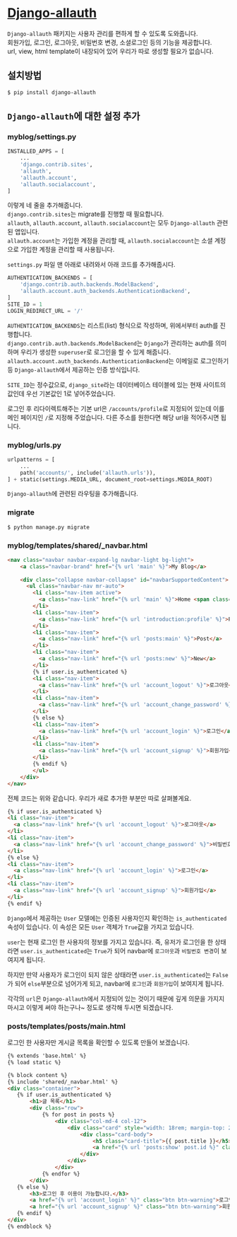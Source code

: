 # [Django-allauth](https://github.com/pennersr/django-allauth)  
`Django-allauth` 패키지는 사용자 관리를 편하게 할 수 있도록 도와줍니다.  
회원가입, 로그인, 로그아웃, 비밀번호 변경, 소셜로그인 등의 기능을 제공합니다.  
url, view, html template이 내장되어 있어 우리가 따로 생성할 필요가 없습니다.  

## 설치방법  
```bash
$ pip install django-allauth
```

## `Django-allauth`에 대한 설정 추가  
### myblog/settings.py  
```python
INSTALLED_APPS = [
    ...
    'django.contrib.sites',
    'allauth',
    'allauth.account',
    'allauth.socialaccount',
]
```
이렇게 네 줄을 추가해줍니다.  
`django.contrib.sites`는 migrate를 진행할 때 필요합니다.  
`allauth`, `allauth.account`, `allauth.socialaccount`는 모두 `Django-allauth` 관련된 앱입니다.  
`allauth.account`는 가입한 계정을 관리할 때, `allauth.socialaccount`는 소셜 계정으로 가입한 계정을 관리할 때 사용됩니다.  

`settings.py` 파일 맨 아래로 내려와서 아래 코드를 추가해줍시다.  
```python
AUTHENTICATION_BACKENDS = [
    'django.contrib.auth.backends.ModelBackend',
    'allauth.account.auth_backends.AuthenticationBackend',
]
SITE_ID = 1
LOGIN_REDIRECT_URL = '/'
```
`AUTHENTICATION_BACKENDS`는 리스트(list) 형식으로 작성하며, 위에서부터 auth를 진행합니다.  
`django.contrib.auth.backends.ModelBackend`는 `Django`가 관리하는 auth를 의미하며 우리가 생성한 `superuser`로 로그인을 할 수 있게 해줍니다.  
`allauth.account.auth_backends.AuthenticationBackend`는 이메일로 로그인하기 등 `Django-allauth`에서 제공하는 인증 방식입니다.  

`SITE_ID`는 정수값으로, `django_site`라는 데이터베이스 테이블에 있는 현재 사이트의 값인데 우선 기본값인 1로 넣어주었습니다.  

로그인 후 리다이렉트해주는 기본 url은 `/accounts/profile`로 지정되어 있는데 이를 메인 페이지인 `/`로 지정해 주었습니다. 다른 주소를 원한다면 해당 url을 적어주시면 됩니다.  

### myblog/urls.py  
```python
urlpatterns = [
    ...
    path('accounts/', include('allauth.urls')),
] + static(settings.MEDIA_URL, document_root=settings.MEDIA_ROOT)
```
`Django-allauth`에 관련된 라우팅을 추가해줍니다.  

### migrate  
```bash
$ python manage.py migrate
```

### myblog/templates/shared/_navbar.html  
```html
<nav class="navbar navbar-expand-lg navbar-light bg-light">
    <a class="navbar-brand" href="{% url 'main' %}">My Blog</a>
  
    <div class="collapse navbar-collapse" id="navbarSupportedContent">
      <ul class="navbar-nav mr-auto">
        <li class="nav-item active">
          <a class="nav-link" href="{% url 'main' %}">Home <span class="sr-only">(current)</span></a>
        </li>
        <li class="nav-item">
          <a class="nav-link" href="{% url 'introduction:profile' %}">Profile</a>
        </li>
        <li class="nav-item">
          <a class="nav-link" href="{% url 'posts:main' %}">Post</a>
        </li>
        <li class="nav-item">
          <a class="nav-link" href="{% url 'posts:new' %}">New</a>
        </li>
        {% if user.is_authenticated %}
        <li class="nav-item">
          <a class="nav-link" href="{% url 'account_logout' %}">로그아웃</a>
        </li>
        <li class="nav-item">
          <a class="nav-link" href="{% url 'account_change_password' %}">비밀번호 변경</a>
        </li>
        {% else %}
        <li class="nav-item">
          <a class="nav-link" href="{% url 'account_login' %}">로그인</a>
        </li>
        <li class="nav-item">
          <a class="nav-link" href="{% url 'account_signup' %}">회원가입</a>
        </li>
        {% endif %}
        </ul>
    </div>
</nav>
```
전체 코드는 위와 같습니다. 우리가 새로 추가한 부분만 따로 살펴볼게요.  
```html
{% if user.is_authenticated %}
<li class="nav-item">
  <a class="nav-link" href="{% url 'account_logout' %}">로그아웃</a>
</li>
<li class="nav-item">
  <a class="nav-link" href="{% url 'account_change_password' %}">비밀번호 변경</a>
</li>
{% else %}
<li class="nav-item">
  <a class="nav-link" href="{% url 'account_login' %}">로그인</a>
</li>
<li class="nav-item">
  <a class="nav-link" href="{% url 'account_signup' %}">회원가입</a>
</li>
{% endif %}
 ```
 `Django`에서 제공하는 `User` 모델에는 인증된 사용자인지 확인하는 `is_authenticated` 속성이 있습니다. 이 속성은 모든 `User` 객체가 `True`값을 가지고 있습니다.  
 
 `user`는 현재 로그인 한 사용자의 정보를 가지고 있습니다. 즉, 유저가 로그인을 한 상태라면 `user.is_authenticated`는 `True`가 되어 navbar에 `로그아웃`과 `비밀번호 변경`이 보여지게 됩니다.  
 
 하지만 만약 사용자가 로그인이 되지 않은 상태라면 `user.is_authenticated`는 `False`가 되어 `else`부분으로 넘어가게 되고, navbar에 `로그인`과 `회원가입`이 보여지게 됩니다.  
 
 각각의 `url`은 `Django-allauth`에서 지정되어 있는 것이기 때문에 깊게 의문을 가지지 마시고 이렇게 써야 하는구나~ 정도로 생각해 두시면 되겠습니다.  
 
 ### posts/templates/posts/main.html  
 로그인 한 사용자만 게시글 목록을 확인할 수 있도록 만들어 보겠습니다.  
 ```html
 {% extends 'base.html' %}
{% load static %}

{% block content %}
{% include 'shared/_navbar.html' %}
<div class="container">
    {% if user.is_authenticated %}
        <h1>글 목록</h1>
        <div class="row">
            {% for post in posts %}
                <div class="col-md-4 col-12">
                    <div class="card" style="width: 18rem; margin-top: 20px;">
                        <div class="card-body">
                            <h5 class="card-title">{{ post.title }}</h5>
                            <a href="{% url 'posts:show' post.id %}" class="btn btn-primary">상세보기</a>
                        </div>
                    </div>
                </div>
            {% endfor %}
        </div>
    {% else %}
        <h3>로그인 후 이용이 가능합니다.</h3>
        <a href="{% url 'account_login' %}" class="btn btn-warning">로그인</a>
        <a href="{% url 'account_signup' %}" class="btn btn-warning">회원가입</a>
    {% endif %}
</div>
{% endblock %}
```
